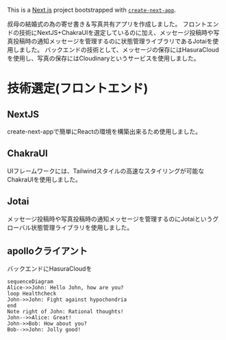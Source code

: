 This is a [Next.js](https://nextjs.org/) project bootstrapped with [`create-next-app`](https://github.com/vercel/next.js/tree/canary/packages/create-next-app).


叔母の結婚式の為の寄せ書き＆写真共有アプリを作成しました。
フロントエンドの技術にNextJS+ChakraUIを選定しているのに加え、メッセージ投稿時や写真投稿時の通知メッセージを管理するのに状態管理ライブラリであるJotaiを使用しました。
バックエンドの技術として、メッセージの保存にはHasuraCloudを使用し、写真の保存にはCloudinaryというサービスを使用しました。
# 技術選定(フロントエンド)

## NextJS
create-next-appで簡単にReactの環境を構築出来るため使用しました。

## ChakraUI
UIフレームワークには、Tailwindスタイルの高速なスタイリングが可能なChakraUIを使用しました。

## Jotai
メッセージ投稿時や写真投稿時の通知メッセージを管理するのにJotaiというグローバル状態管理ライブラリを使用しました。

## apolloクライアント
バックエンドにHasuraCloudを


```mermaid
sequenceDiagram
Alice->>John: Hello John, how are you?
loop Healthcheck
John->>John: Fight against hypochondria
end
Note right of John: Rational thoughts!
John-->>Alice: Great!
John->>Bob: How about you?
Bob-->>John: Jolly good!
```


# 


